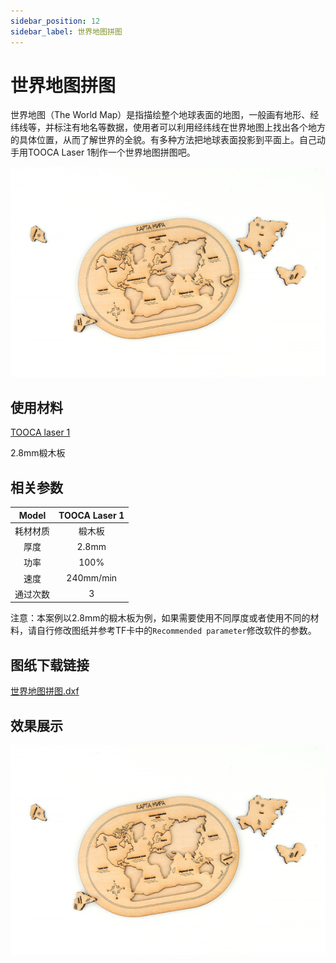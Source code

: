 ```yaml
---
sidebar_position: 12
sidebar_label: 世界地图拼图
---
```


# 世界地图拼图




世界地图（The World Map）是指描绘整个地球表面的地图，一般画有地形、经纬线等，并标注有地名等数据，使用者可以利用经纬线在世界地图上找出各个地方的具体位置，从而了解世界的全貌。有多种方法把地球表面投影到平面上。自己动手用TOOCA Laser 1制作一个世界地图拼图吧。

![](./images/tooca-laser-1-case-02-01.png)

## 使用材料

[TOOCA laser 1](https://www.elecfreaks.com/elecfreaks-tooca-laser-1.html)

2.8mm椴木板


## 相关参数

|Model|TOOCA Laser 1|
|:-------:|:-------:|
|耗材材质|椴木板|
|厚度|2.8mm|
|功率|100%|
|速度|240mm/min|
|通过次数|3|

注意：本案例以2.8mm的椴木板为例，如果需要使用不同厚度或者使用不同的材料，请自行修改图纸并参考TF卡中的`Recommended parameter`修改软件的参数。

## 图纸下载链接

[世界地图拼图.dxf](https://minhaskamal.github.io/DownGit/#/home?url=https://github.com/elecfreaks/learn-en/blob/master/tooca-laser-1/file/Cutting/world-map-puzzle/world-map-puzzle.dxf)

## 效果展示

![](./images/tooca-laser-1-case-02-01.png)
